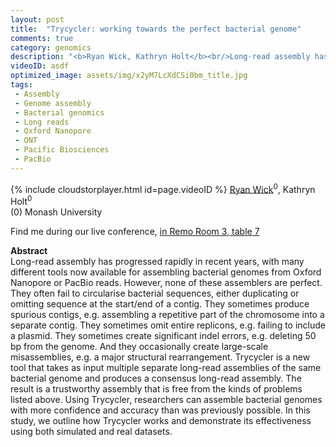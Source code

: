 ```yaml
---
layout: post
title:  "Trycycler: working towards the perfect bacterial genome"
comments: true
category: genomics
description: "<b>Ryan Wick, Kathryn Holt</b><br/>Long-read assembly has progressed rapidly in recen..."
videoID: asdf
optimized_image: assets/img/x2yM7LcXdCSi0bm_title.jpg
tags:
 - Assembly
 - Genome assembly
 - Bacterial genomics
 - Long reads
 - Oxford Nanopore
 - ONT
 - Pacific Biosciences
 - PacBio
---
```

{% include cloudstorplayer.html id=page.videoID %}
[<u>Ryan Wick</u>](https://github.com/rrwick)<sup>0</sup>, Kathryn Holt<sup>0</sup><br/>
\(0\) Monash University

Find me during our live conference, [in Remo Room 3, table 7](https://remo.co)

<b>Abstract</b><br/>
Long-read assembly has progressed rapidly in recent years, with many different tools now available for assembling bacterial genomes from Oxford Nanopore or PacBio reads. However, none of these assemblers are perfect. They often fail to circularise bacterial sequences, either duplicating or omitting sequence at the start/end of a contig. They sometimes produce spurious contigs, e.g. assembling a repetitive part of the chromosome into a separate contig. They sometimes omit entire replicons, e.g. failing to include a plasmid. They sometimes create significant indel errors, e.g. deleting 50 bp from the genome. And they occasionally create large-scale misassemblies, e.g. a major structural rearrangement. Trycycler is a new tool that takes as input multiple separate long-read assemblies of the same bacterial genome and produces a consensus long-read assembly. The result is a trustworthy assembly that is free from the kinds of problems listed above. Using Trycycler, researchers can assemble bacterial genomes with more confidence and accuracy than was previously possible. In this study, we outline how Trycycler works and demonstrate its effectiveness using both simulated and real datasets.
